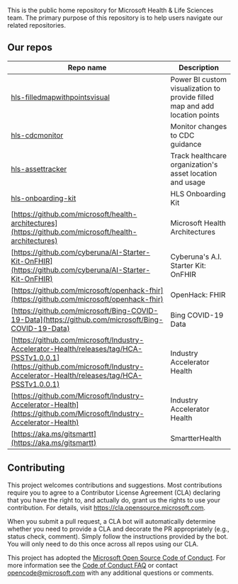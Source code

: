 This is the public home repository for Microsoft Health & Life Sciences team. The primary purpose of this repository is to help users navigate our related repositories.

## Our repos
| Repo name         | Description                                |
|-------------------|--------------------------------------------|
| [hls-filledmapwithpointsvisual](https://github.com/microsoft/hls-filledmapwithpointsvisual) | Power BI custom visualization to provide filled map and add location points |
| [hls-cdcmonitor](https://github.com/microsoft/hls-cdcmonitor) | Monitor changes to CDC guidance |
| [hls-assettracker](https://github.com/microsoft/hls-assettracker) | Track healthcare organization's asset location and usage |
| [hls-onboarding-kit](https://github.com/microsoft/hls-onboarding-kit) | HLS Onboarding Kit |
| [https://github.com/microsoft/health-architectures](https://github.com/microsoft/health-architectures) | Microsoft Health Architectures |
| [https://github.com/cyberuna/AI-Starter-Kit-OnFHIR](https://github.com/cyberuna/AI-Starter-Kit-OnFHIR) | Cyberuna's A.I. Starter Kit: OnFHIR |
| [https://github.com/microsoft/openhack-fhir](https://github.com/microsoft/openhack-fhir) | OpenHack: FHIR |
| [https://github.com/microsoft/Bing-COVID-19-Data](https://github.com/microsoft/Bing-COVID-19-Data) | Bing COVID-19 Data |
| [https://github.com/microsoft/Industry-Accelerator-Health/releases/tag/HCA-PSSTv1.0.0.1](https://github.com/microsoft/Industry-Accelerator-Health/releases/tag/HCA-PSSTv1.0.0.1) | Industry Accelerator Health |
| [https://github.com/Microsoft/Industry-Accelerator-Health](https://github.com/Microsoft/Industry-Accelerator-Health) | Industry Accelerator Health |
| [https://aka.ms/gitsmartt](https://aka.ms/gitsmartt) | SmartterHealth |

## Contributing

This project welcomes contributions and suggestions.  Most contributions require you to agree to a
Contributor License Agreement (CLA) declaring that you have the right to, and actually do, grant us
the rights to use your contribution. For details, visit https://cla.opensource.microsoft.com.

When you submit a pull request, a CLA bot will automatically determine whether you need to provide
a CLA and decorate the PR appropriately (e.g., status check, comment). Simply follow the instructions
provided by the bot. You will only need to do this once across all repos using our CLA.

This project has adopted the [Microsoft Open Source Code of Conduct](https://opensource.microsoft.com/codeofconduct/).
For more information see the [Code of Conduct FAQ](https://opensource.microsoft.com/codeofconduct/faq/) or
contact [opencode@microsoft.com](mailto:opencode@microsoft.com) with any additional questions or comments.
